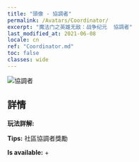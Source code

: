 ```yaml
---
title: "頭像 - 協調者"
permalink: /Avatars/Coordinator/
excerpt: "魔法门之英雄无敌：战争纪元  協調者"
last_modified_at: 2021-06-08
locale: cn
ref: "Coordinator.md"
toc: false
classes: wide
---
```

 ![協調者](/images/a/avatarFrame_15.png)

## 詳情

 **玩法詳解:**  

 **Tips:** 社區協調者獎勵 

 **Is available:**  + 

